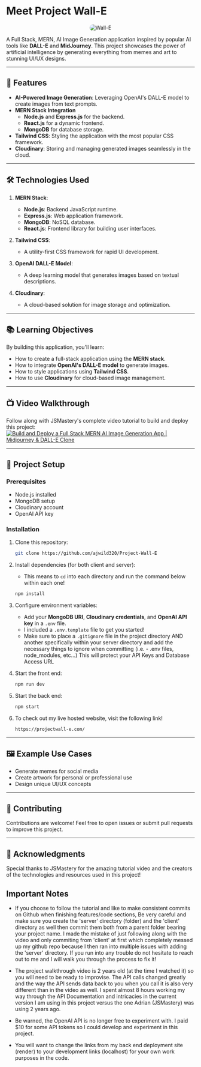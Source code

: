 # Meet Project Wall-E

<div style="text-align: center;">
  <img src="https://i.ytimg.com/vi/0Uw3D1D8dDI/maxresdefault.jpg" alt="Wall-E" style="border-radius: 12px; max-width: 100%; height: auto;" />
</div>

A Full Stack, MERN, AI Image Generation application inspired by popular AI tools like **DALL-E** and **MidJourney**. This project showcases the power of artificial intelligence by generating everything from memes and art to stunning UI/UX designs.

---

## 🚀 Features
- **AI-Powered Image Generation**: Leveraging OpenAI's DALL-E model to create images from text prompts.
- **MERN Stack Integration**
  - **Node.js** and **Express.js** for the backend.
  - **React.js** for a dynamic frontend.
  - **MongoDB** for database storage.
- **Tailwind CSS**: Styling the application with the most popular CSS framework.
- **Cloudinary**: Storing and managing generated images seamlessly in the cloud.

---

## 🛠 Technologies Used

1. **MERN Stack**:
   - **Node.js**: Backend JavaScript runtime.
   - **Express.js**: Web application framework.
   - **MongoDB**: NoSQL database.
   - **React.js**: Frontend library for building user interfaces.

2. **Tailwind CSS**:
   - A utility-first CSS framework for rapid UI development.

3. **OpenAI DALL-E Model**:
   - A deep learning model that generates images based on textual descriptions.

4. **Cloudinary**:
   - A cloud-based solution for image storage and optimization.

---

## 📚 Learning Objectives
By building this application, you'll learn:
- How to create a full-stack application using the **MERN stack**.
- How to integrate **OpenAI's DALL-E model** to generate images.
- How to style applications using **Tailwind CSS**.
- How to use **Cloudinary** for cloud-based image management.

---

## 📺 Video Walkthrough
Follow along with JSMastery's complete video tutorial to build and deploy this project:
[![Build and Deploy a Full Stack MERN AI Image Generation App | Midjourney & DALL-E Clone](https://img.youtube.com/vi/EyIvuigqDoA/0.jpg)](https://www.youtube.com/watch?v=EyIvuigqDoA&t=329s)

---

## 📁 Project Setup

### Prerequisites
- Node.js installed
- MongoDB setup
- Cloudinary account
- OpenAI API key

### Installation
1. Clone this repository:
   ```bash
   git clone https://github.com/ajwild320/Project-Wall-E
   ```
2. Install dependencies (for both client and server):
   - This means to ```cd``` into each directory and run the command below within each one!
   ```bash
   npm install
   ```
3. Configure environment variables:
   - Add your **MongoDB URI**, **Cloudinary credentials**, and **OpenAI API key** in a `.env` file.
   - I included a ```.env.template``` file to get you started!
   - Make sure to place a ```.gitignore``` file in the project directory AND another specifically within your server directory and add the necessary things to ignore when committing (i.e. - .env files, node_modules, etc...) This will protect your API Keys and Database Access URL

4. Start the front end:
   ```bash
   npm run dev
   ```

5. Start the back end:
   ```bash
   npm start
   ```

6. To check out my live hosted website, visit the following link!
   ```
   https://projectwall-e.com/
   ```

---

## 🖼 Example Use Cases
- Generate memes for social media
- Create artwork for personal or professional use
- Design unique UI/UX concepts

---

## 🙌 Contributing
Contributions are welcome! Feel free to open issues or submit pull requests to improve this project.

---

## 🌟 Acknowledgments
Special thanks to JSMastery for the amazing tutorial video and the creators of the technologies and resources used in this project!

## Important Notes
- If you choose to follow the tutorial and like to make consistent commits on Github when finishing features/code sections, Be very careful and make sure you create the 'server' directory (folder) and the 'client' directory as well then commit them both from a parent folder bearing your project name. I made the mistake of just following along with the video and only commiting from 'client' at first which completely messed up my github repo because I then ran into multiple issues with adding the 'server' directory. If you run into any trouble do not hesitate to reach out to me and I will walk you through the process to fix it!

- The project walkthrough video is 2 years old (at the time I watched it) so you will need to be ready to improvise. The API calls changed greatly and the way the API sends data back to you when you call it is also very different than in the video as well. I spent almost 8 hours working my way through the API Documentation and intricacies in the current version I am using in this project versus the one Adrian (JSMastery) was using 2 years ago. 

- Be warned, the OpenAI API is no longer free to experiment with. I paid $10 for some API tokens so I could develop and experiment in this project.

- You will want to change the links from my back end deployment site (render) to your development links (localhost) for your own work purposes in the code.
